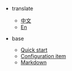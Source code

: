* translate
  * [中文](/ZH/Unity3D/summary.md)
  * [En](/EN/Unity3D/summary.md)

* base
    * [Quick start]()
    * [Configuration item]()
    * [Markdown]()